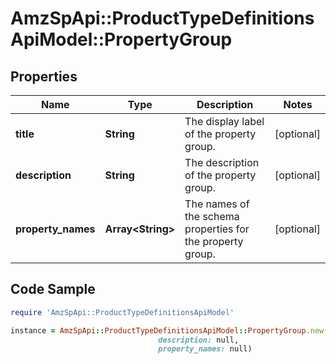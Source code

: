 # AmzSpApi::ProductTypeDefinitionsApiModel::PropertyGroup

## Properties

Name | Type | Description | Notes
------------ | ------------- | ------------- | -------------
**title** | **String** | The display label of the property group. | [optional] 
**description** | **String** | The description of the property group. | [optional] 
**property_names** | **Array&lt;String&gt;** | The names of the schema properties for the property group. | [optional] 

## Code Sample

```ruby
require 'AmzSpApi::ProductTypeDefinitionsApiModel'

instance = AmzSpApi::ProductTypeDefinitionsApiModel::PropertyGroup.new(title: null,
                                 description: null,
                                 property_names: null)
```


